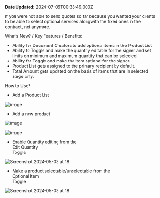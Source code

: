 **Date Updated:** 2024-07-06T00:38:49.000Z
  
  
If you were not able to send quotes so far because you wanted your clients to be able to select optional services alongwith the fixed ones in the contract, not anymore.

What’s New? / Key Features / Benefits:

* Ability for Document Creators to add optional items in the Product List
* Ability to Toggle and make the quantity editable for the signer and set limits on minimum and maximum quantity that can be selected
* Ability for Toggle and make the item optional for the signer.
* Product List gets assigned to the primary recipient by default.
* Total Amount gets updated on the basis of items that are in selected stage only.

How to Use?

* Add a Product List

![image](https://s3.amazonaws.com/cdn.freshdesk.com/data/helpdesk/attachments/production/155028801413/original/GeV_Cb2cz3DFnZJsTgsqlD_Tsydzlun7GQ.jpeg?1720206365)

* Add a new product

![image](https://s3.amazonaws.com/cdn.freshdesk.com/data/helpdesk/attachments/production/155028801410/original/1yzVqaTNEFc6fFJarhK4xV_GYbDW5iVf_g.jpeg?1720206365)

![image](https://s3.amazonaws.com/cdn.freshdesk.com/data/helpdesk/attachments/production/155028801411/original/QUYn83stfcS_1oOAt4g23qiO_LGJ8gF3oQ.jpeg?1720206365)

* Enable Quantity editing from the  
Edit Quantity  
 Toggle

![Screenshot 2024-05-03 at 18](https://s3.amazonaws.com/cdn.freshdesk.com/data/helpdesk/attachments/production/155028801412/original/vumO_8CfmKFx0IDW5x4ISfwwhURhIpfBmg.jpeg?1720206365)

* Make a product selectable/unselectable from the  
Optional Item  
 Toggle

![Screenshot 2024-05-03 at 18](https://s3.amazonaws.com/cdn.freshdesk.com/data/helpdesk/attachments/production/155028801409/original/caMianLou2ELzGTLt7H3yWePfVVl_Llzfw.jpeg?1720206365)